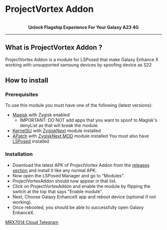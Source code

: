 # ProjectVortex Addon

<div align="center">
  <img src="assets/ProjectVortex.jpg" alt="" />

<br />
  
**Unlock Flagship Experience For Your Galaxy A23 4G**
  
</div>

---

## What is ProjectVortex Addon ?
ProjectVortex Addon is a module for LSPosed that make Galaxy Enhance X working with unsupported samsung devices by spoofing device as S22

## How to install
### Prerequisites
To use this module you must have one of the following (latest versions):
- [Magisk](https://github.com/topjohnwu/Magisk) with Zygisk enabled
    - IMPORTANT: DO NOT add apps that you want to spoof to Magisk's denyList as that will break the module.
- [KernelSU](https://github.com/tiann/KernelSU) with [ZygiskNext](https://github.com/Dr-TSNG/ZygiskNext) module installed
- [APatch](https://github.com/bmax121/APatch) with [ZygiskNext MOD](https://github.com/Yervant7/ZygiskNext) module installed
You must also have [LSPosed](https://github.com/mywalkb/LSPosed_mod) installed

### Installation
- Download the latest APK of ProjectVortex Addon from the [releases section](https://github.com/mrx7014/ProjectVortex-Addon/releases) and install it like any normal APK.
- Now open the LSPosed Manager and go to "Modules".
- ProjectVortexAddon should now appear in that list.
- Click on ProjectVortexAddon and enable the module by flipping the switch at the top that says "Enable module".
- Next, Choose Galaxy EnhanceX app and reboot device (optional if not working).
- Once rebooted, you should be able to successfully open Galaxy EnhanceX.

[MRX7014 Cloud Telegram](https://t.me/mrx7014cloud)
